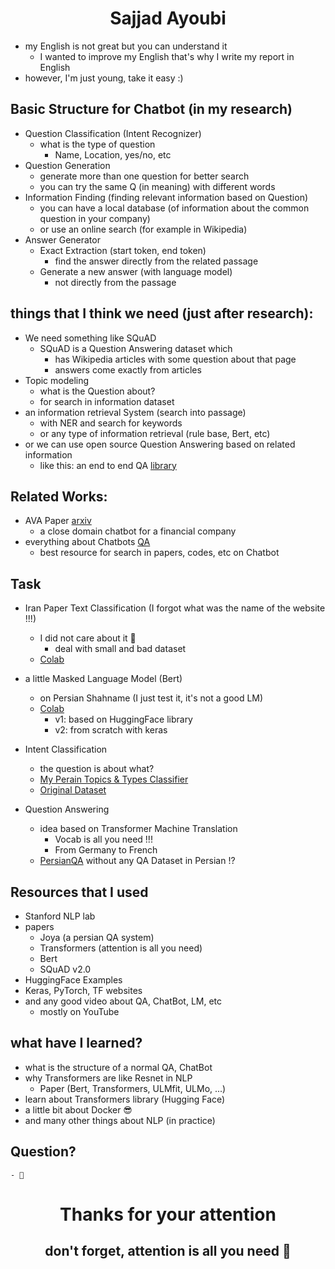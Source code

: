 # <center>Sajjad Ayoubi</center>
  
- my English is not great but you can understand it 
  -  I wanted to improve my English that's why I write my report in English
- however, I'm just young, take it easy :)


## Basic Structure for Chatbot (in my research)
  - Question Classification (Intent Recognizer)
    - what is the type of question
      - Name, Location, yes/no, etc
  - Question Generation
      - generate more than one question for better search
    - you can try the same Q (in meaning) with different words 
  - Information Finding (finding relevant information based on Question)
    - you can have a local database (of information about the common question in your company) 
    - or use an online search (for example in Wikipedia)
  - Answer Generator
    - Exact Extraction (start token, end token)
      - find the answer directly from the related passage  
    - Generate a new answer (with language model)
      - not directly from the passage 


## things that I think we need (just after research):

  - We need something like SQuAD
      - SQuAD is a Question Answering dataset which
          - has Wikipedia articles with some question about that page
          - answers come exactly from articles   
  - Topic modeling 
    - what is the Question about?
    - for search in information dataset
  - an information retrieval System (search into passage)
    - with NER and search for keywords
    - or any type of information retrieval (rule base, Bert, etc)
  - or we can use open source Question Answering based on related information
    - like this: an end to end QA [library](https://github.com/deepset-ai/haystack)

## Related Works:

  - AVA Paper [arxiv](https://arxiv.org/pdf/2003.04987.pdf)
      - a close domain chatbot for a financial company
  - everything about Chatbots [QA](https://project-awesome.org/seriousran/awesome-qa)
      - best resource for search in papers, codes, etc on Chatbot 


## Task

  - Iran Paper Text Classification (I forgot what was the name of the website !!!)
    - I did not care about it 🤔
    	- deal with small and bad dataset 
    - [Colab](https://colab.research.google.com/drive/10qSVMohOoeMoJeQ8CoGe5bGu9-fJ2Gc2)
      
      
  - a little Masked Language Model (Bert)
    - on Persian Shahname (I just test it, it's not a good LM)
    - [Colab](https://colab.research.google.com/drive/1NprZo5cNn-xaA3JRmyGbtlmdiv6fEPQo)
    	- v1: based on HuggingFace library
        - v2: from scratch with keras
        
  - Intent Classification
    - the question is about what?
    - [My Perain Topics & Types Classifier](https://colab.research.google.com/drive/18uaGfsQuH1jo7OVyntRkkgrKj_mH55uq)
    - [Original Dataset](https://github.com/AmirAhmadHabibi/TheSuperQuestionTypeTopicClassifier)
    
    
    
  - Question Answering
    - idea based on Transformer Machine Translation
      - Vocab is all you need !!!
 	  - From Germany to French
    - [PersianQA]() without any QA Dataset in Persian !?



## Resources that I used
  - Stanford NLP lab
  - papers
     - Joya (a persian QA system)
     - Transformers (attention is all you need)
     - Bert
     - SQuAD v2.0
  - HuggingFace Examples
  - Keras, PyTorch, TF websites
  - and any good video about QA, ChatBot, LM, etc 
    - mostly on YouTube

    

## what have I learned?

  - what is the structure of a normal QA, ChatBot
  - why Transformers are like Resnet in NLP 
    - Paper (Bert, Transformers, ULMfit, ULMo, ...)
  - learn about Transformers library (Hugging Face)
  - a little bit about Docker 😎
  - and many other things about NLP (in practice)

## Question?
	- 🧐
  
# <center><b>Thanks for your attention</b></center>
## <center>don't forget, attention is all you need 🤗</center>
